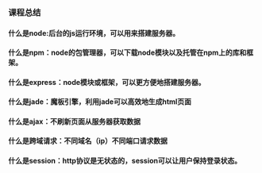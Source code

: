 ### 课程总结
#### 什么是node:后台的js运行环境，可以用来搭建服务器。
#### 什么是npm：node的包管理器，可以下载node模块以及托管在npm上的库和框架。
#### 什么是express：node模块或框架，可以更方便地搭建服务器。
#### 什么是jade：魔板引擎，利用jade可以高效地生成html页面
#### 什么是ajax：不刷新页面从服务器获取数据
#### 什么是跨域请求：不同域名（ip）不同端口请求数据
#### 什么是session：http协议是无状态的，session可以让用户保持登录状态。